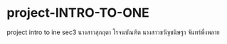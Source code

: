 # project-INTRO-TO-ONE
project intro to ine sec3 นางสาวสุกฤตา โรจนบัณฑิต นางสาวขวัญขนิษฐา จันทร์พึ่งพลาย

